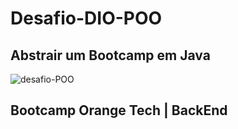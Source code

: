 # Desafio-DIO-POO
## Abstrair um Bootcamp em Java

![desafio-POO](https://user-images.githubusercontent.com/104842609/213453328-d6243f2d-9276-48af-9f52-a766a9f97846.png)

## Bootcamp Orange Tech | BackEnd
